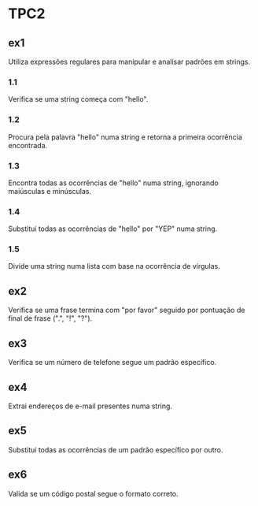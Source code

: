 # TPC2

## ex1
Utiliza expressões regulares para manipular e analisar padrões em strings.

### 1.1
Verifica se uma string começa com "hello".

### 1.2
Procura pela palavra "hello" numa string e retorna a primeira ocorrência encontrada.

### 1.3
Encontra todas as ocorrências de "hello" numa string, ignorando maiúsculas e minúsculas.

### 1.4
Substitui todas as ocorrências de "hello" por "YEP" numa string.

### 1.5
Divide uma string numa lista com base na ocorrência de vírgulas.

## ex2
Verifica se uma frase termina com "por favor" seguido por pontuação de final de frase (".", "!", "?").

## ex3
Verifica se um número de telefone segue um padrão específico.

## ex4
Extrai endereços de e-mail presentes numa string.

## ex5
Substitui todas as ocorrências de um padrão específico por outro.

## ex6
Valida se um código postal segue o formato correto.
